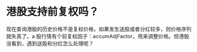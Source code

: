 # 港股支持前复权吗？

现在查询港股的历史价格不是复权价格，如果发生送股或者分红较多，则价格序列就失真了。a 股行情有个前复权因子：accumAdjFactor，用来调整价格。但港股没看到，遇到送股和分红怎么处理呢？